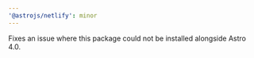 ```yaml
---
'@astrojs/netlify': minor
---
```


Fixes an issue where this package could not be installed alongside Astro 4.0.

